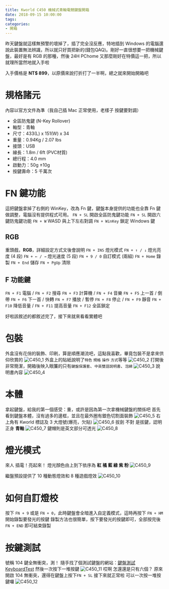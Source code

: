 ```yaml
---
title: Kworld C450 機械式青軸電競鍵盤開箱
date: 2018-09-15 10:00:00
tags:
categories:
- 開箱
---
```

昨天鍵盤就這樣無預警的壞掉了，插了完全沒反應，特地插到 Windows 的電腦還說此裝置無法辨識，所以就只好買把新的(錢包QAQ)。剛好一直很想要一把機械鍵盤，最好是有 RGB 的那種，然後 24H PChome 又那麼剛好在特價這一把，所以就理所當然地就入手啦
<!--more-->
入手價格是 **NT$ 899**，以原價來說打折打了一半啊，總之就來開始開箱吧
# 規格諸元
內容以官方文件為準（我自己插 Mac 正常使用，老樣子 按鍵要對調）
* 全區防鬼鍵 (N-Key Rollover)
* 軸型：青軸
* 尺寸：433(L) x 151(W) x 34
* 重量：0.94Kg / 2.07 lbs
* 接頭：USB
* 線長：1.8m / 6ft (PVC材質)
* 總行程：4.0 mm
* 啟動力：50g ±10g
* 按鍵壽命：5 千萬次

# FN 鍵功能
這把鍵盤拿掉了右側的 WinKey，改為 Fn 鍵，鍵盤本身提供的功能也全靠 Fn 鍵做調整，電腦沒有提供程式可用。
`FN + SL` 開啟全區防鬼鍵功能
`FN + SL` 開啟六鍵防鬼鍵功能
`FN + W` WASD 與上下左右對調
`FN + WinKey` 鎖定 Windows 鍵
## RGB
重頭戲，**RGB**，詳細設定方式文後會說明
`FN + INS` 燈光模式
`FN + ↑ / ↓` 燈光亮度 (4 段)
`FN + ← / →` 燈光速度 (5 段)
`FN + 9 / 0` 自訂模式 (兩組)
`FN + Home` 錄製
`FN + End` 儲存
`FN + PgUp` 清除

## F 功能鍵
`FN + F1` 電腦 / `FN + F2` 搜尋
`FN + F3` 計算機 / `FN + F4` 音樂
`FN + F5` 上一首 / 倒帶
`FN + F6` 下一首 / 快轉
`FN + F7` 播放 / 暫停
`FN + F8` 停止 / `FN + F9` 靜音
`FN + F10` 降低音量 / `FN + F11` 提高音量
`FN + F12` 全區鎖定

好啦該敘述的都敘述完了，接下來就來看看實體吧
# 包裝
外盒沒有花俏的裝飾、印刷，算是順應潮流吧，這點我喜歡，畢竟包裝不是拿來供仰欣賞的
![C450_1](https://2copbg.dm.files.1drv.com/y4meM8-6vClydki5AIUge7cS7VP95g7ZPESkZmR-Ju2Y6-Di-KcyeVGL5LSNBCJe9y33AvbJ0hMLYgsFlf0B5rHDEIuBuyafTXNgsNHMimaeQsMHlS7MzENiiszWUgdML1_NTm5eqiyhKWkFgQ_N9qa_p6pBRQosW7gR5rll6Es1KjVThkmyGS09U-N4rTTAavol9I_7_CX-3HvHVNh3jOM1Q)
外盒上的貼紙說明了`特色` `規格` `操作` `方式`等等
![C450_2](https://2cqhsg.dm.files.1drv.com/y4mURO89YvXh5WD3jzInNMg9nT8HVBGAK5BiTxZr9RglQCf3eYtVu7Ckb_6lIlxytOHfJ51GlU0pGnoi-jXO3r4HSfOmX__3XBCZy_G2nBlJw0d9O8YzAKO1m6FcKAyxaMz9M4uDi-ej8KgavLH1eMQDEct2EB6AnbwHUQ5IlbyXfS-V1lG5Wnqz6QBZ6k48isSXz4dICpclikXOO2LjJY0qw)
打開後非常簡潔，開箱後映入眼簾的只有`鍵盤保護套`、`中英雙語說明書`、`泡綿`
![C450_3](https://2creeg.dm.files.1drv.com/y4mEX_Q918QEdRCQESCKEAvZZ0N5wxauoTmsSUegMfo2D-qC_iLae_vzEyFzjZ8KPfZ2h5ZAR5R_U6_0N8UtPCQJSWV2vI4XwmH6xE1NoYiAbJfcsT60nPH7xynCz9DSmKNZzvw3-qZ1u-GOv_UvZjSn1I6XC7BnZuQ9QzO_vcY6jlr6ymCbdgef-Z1QaEhYdQRFxkQYK8CCh3t9NfbfxETtg)
說明書內容
![C450_4](https://2coivw.dm.files.1drv.com/y4mYRRsDcjQ997x6Q0DifIluLqmp-BaZOd7t63V-KLmcsx1q4vnfv6pAir0fbn0uvEP3sGjg0MqtlmWwPHKtiUHvOGGyrgEeCPnc8kZ_3Va6SGfuRcpSt0s8wxkwHcdyINN9arjdLr6n6olCrDKsvfoWDV-qZY2YvhFRAzXWig2GbKptstweUT9oZC3kwBrlr-q-IgvMYroe68fxWdsTYV0fw)

# 本體
拿起鍵盤，給我的第一個感受：重，或許是因為第一次拿機械鍵盤的關係吧
首先看到鍵盤本體，沒有過多的邊框，並且在最外圈有銀色切割面裝飾
![C450_5](https://2cpyqa.dm.files.1drv.com/y4mFS-rlLgPFc8Ol-bxnuJ4eNR50ZHQS5ILZC2cH5YhnqRLf78o_o3aNpf_DEsph1CMT0VeTDAVvZnkCyK8Mpa9-j2Z_zJHr1zxq9plr9fnPT0z2bAKkLTVBmqDHxhyV62UL-YEL2EsGgUM34TKz09rHnFGuTcQPkByLBv-JF4qt-KsHtfelmcZvrITR3JiiBgppo7nNV-6TVMvhIEy9car_A)
右上角有 Kworld 標誌及 3 大燈號(爆亮，欠貼)
![C450_6](https://2cq9mw.dm.files.1drv.com/y4mfbGqQ0wEFZMBMazITOD_v9SiPhImO2PVEMrTjsaD5Xgoj1Y3iaBJvjsX7UhZpdVf3JmDElS_9VZ9oIxdTCKrAm3yf4KGSS93gSfDlIlMknmMztjjwymtGnpmIgCBpSicR5q8iICL3MlCok6umy4nHJTcVDCIvzz4AlU0TwJpLR-cCX0qsybej0Lnsi7sJrVIaTfEUzXcT8wvxYB75l_7RQ)
拔劍 不對 是拔鍵，認明正身 **青軸**
![C450_7](https://fvuijw.dm.files.1drv.com/y4m23OUIVe8Joei2Ck2ScKJCLl4QxMqzG4WLbZiMQa581uLNfLAdh5slxDyRGlGbIOSu4RNZeURvEPtByDI9gpVirazgXmVNSEUkdM7EeKGLdxmjkAriPYhdkSpOd1U7t2MM1fR6zjLySH-R7frhOfsjcQXdKtWrvVTmypochZws-F6KdjYgt1Rk-tmUGSKvOzUhmeYUOoC89mL04DrxzWKcA)
鍵帽則是英文部分可透光
![C450_8](https://fvsvdg.dm.files.1drv.com/y4mJeXfoLxENhvIReePaT6PtmMWYNfzvLc_nsiZdcquw4A5_i1NmujbGXR_qfkkFnfwBZrDWfclwhj-9W35tYEIE6DcgYkH7Q3zd3j2z5xSJw6pUwhoMQCesfYIsVZZft_azEKyMhVA9rhIltsbtdYwV7yg8xOlbYucPGcQo--g6qRyRUDNZkSnqYwOj_uTAw6snRfGw7lLZzDtJVrOm-KkGw)

# 燈光模式
來人 插電！亮起來！
燈光顏色由上到下依序為 **紅 橘 藍 綠 紫 粉**
![C450_9](https://fvt6aq.dm.files.1drv.com/y4mP-7MwQxqqDeXMOFdeCDFDiIHnot13-Pd-Xt-RSU_vA_X1eNz3FIggRQ5blOyj7smPZqZwxPcChjX2HGlS9zcl3LV_Dh1VieR81H2l-x6vnoPOk2b5cZNzMAIdHaiJ6QO32kSsnXddgobjuaOngV8yy3-Iqg4sxFGKAZYdKKwLwXCiUBLd3rba1vty-t9nCL2X0n814aL3vmSSfhmuyM3PA)

繼盤預設提供了 10 種動態燈效和 8 種遊戲燈效
![C450_10](https://2cqokq.dm.files.1drv.com/y4mq0bdoTbIC0VkFbpC-y7KLyrrqffi8SeVr5LYsKU0ORbgM_7kf9ZQn5y7LdKFZRzGH39zPZ_dYY1HTTWzeZhd71NEKrglc-iggfM9K2xuhuLfE8rZqPIeWBwEdFQ-ITbYVBtlOQY4CmWyMoGuWk1gb_nTNNlXctpSOwigZRn5xow7NnRd5LIMeYoFV0c33qEkF3Qb_FS3g7m8PF9iRsyYXA)

# 如何自訂燈校
按下 `FN + 9` 或是 `FN + 0`，此時鍵盤會全暗進入自定義模式，這時再按下 `FN + HM` 開始錄製要發光的按鍵
錄製方法也很簡單，按下要發光的按鍵即可，全部按完後 `FN + END` 即可結束錄製

# 按鍵測試
號稱 104 鍵全無衝突，測！
隨手找了個測試鍵盤的網站：[鍵盤測試 KeyboardTest](https://zhouer.org/KeyboardTest/)
然後一次按下一堆按鍵
![C450_11](https://2cqaaw.dm.files.1drv.com/y4mPW2poid0SWIXI4yezBFt_QjL73Sz1wHjDwHlapt1Yd-yUa5GV6gnM9ZBb8Z5cu3WwbU0fX-8fLIJsp6UMl7eP1ICSTh34K0RrWnSkJ0xsZy2-9IGtqsR6Eq3AqGODzczyQfBv8vX4WbZgY5QhMwS0Fkl5tANxXm4chdAZRnjePVtF5VXHLejBQT7WRBMxPkvLLOXoJUWm8FQTwFb5X8LpQ)
哎啊 怎還還是只有六個？
原來開啟 104 無衝突，還得在鍵盤上按下`FN + SL`
接下來就正常啦 可以一次按一堆按鍵囉
![C450_12](https://2crzha.dm.files.1drv.com/y4mJ_4ZetrBxV7LVDuO7qeWkEez404SunHdWJBHXpDvFq8gXgcTAv0-S3q3fbK2dRqwkmaAgYN4MnxZZpXsGRdFTxA_Ujj0BEJ_BdVrW9Adyn-rvs7vXRtqzH5Nmx-nkqZWWaIhhKnCmQuitkH-keixx0ZN6MBCQnETsE5aok3YfpZ6rXqVaah2anAYw7-QfpTBCAJHKTW2DH1XT3ZPtiCcKA)
